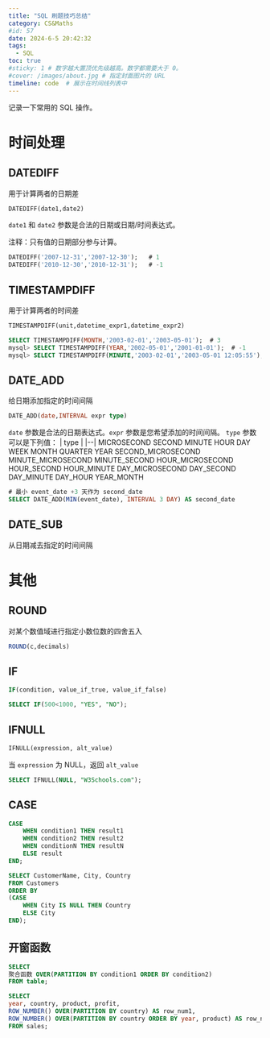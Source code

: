 ```yaml
---
title: "SQL 刷题技巧总结"
category: CS&Maths
#id: 57
date: 2024-6-5 20:42:32
tags: 
  - SQL
toc: true
#sticky: 1 # 数字越大置顶优先级越高。数字都需要大于 0。
#cover: /images/about.jpg # 指定封面图片的 URL
timeline: code  # 展示在时间线列表中
---
```

记录一下常用的 SQL 操作。
<!--more-->

# 时间处理
## DATEDIFF
用于计算两者的日期差
```SQL
DATEDIFF(date1,date2)
```
`date1` 和 `date2` 参数是合法的日期或日期/时间表达式。

注释：只有值的日期部分参与计算。
```SQL
DATEDIFF('2007-12-31','2007-12-30');   # 1
DATEDIFF('2010-12-30','2010-12-31');   # -1
```

## TIMESTAMPDIFF
用于计算两者的时间差
```SQL
TIMESTAMPDIFF(unit,datetime_expr1,datetime_expr2)
```

```SQL
SELECT TIMESTAMPDIFF(MONTH,'2003-02-01','2003-05-01');  # 3
mysql> SELECT TIMESTAMPDIFF(YEAR,'2002-05-01','2001-01-01');  # -1
mysql> SELECT TIMESTAMPDIFF(MINUTE,'2003-02-01','2003-05-01 12:05:55'); # 128885
```
## DATE_ADD
给日期添加指定的时间间隔

```SQL
DATE_ADD(date,INTERVAL expr type)
```
`date` 参数是合法的日期表达式。`expr` 参数是您希望添加的时间间隔。
`type` 参数可以是下列值：
| type |
|--|
MICROSECOND
SECOND
MINUTE
HOUR
DAY
WEEK
MONTH
QUARTER
YEAR
SECOND_MICROSECOND
MINUTE_MICROSECOND
MINUTE_SECOND
HOUR_MICROSECOND
HOUR_SECOND
HOUR_MINUTE
DAY_MICROSECOND
DAY_SECOND
DAY_MINUTE
DAY_HOUR
YEAR_MONTH
```SQL
# 最小 event_date +3 天作为 second_date
SELECT DATE_ADD(MIN(event_date), INTERVAL 3 DAY) AS second_date 
```
## DATE_SUB
从日期减去指定的时间间隔


# 其他
## ROUND
对某个数值域进行指定小数位数的四舍五入
```SQL
ROUND(c,decimals)
```

## IF
```SQL
IF(condition, value_if_true, value_if_false)
```
```SQL
SELECT IF(500<1000, "YES", "NO");
```

## IFNULL
```SQL
IFNULL(expression, alt_value)
```
当 `expression` 为 NULL，返回 `alt_value`
```SQL
SELECT IFNULL(NULL, "W3Schools.com");
```

## CASE
```SQL
CASE
    WHEN condition1 THEN result1
    WHEN condition2 THEN result2
    WHEN conditionN THEN resultN
    ELSE result
END;
```
```SQL
SELECT CustomerName, City, Country
FROM Customers
ORDER BY
(CASE
    WHEN City IS NULL THEN Country
    ELSE City
END);
```

## 开窗函数
```SQL
SELECT 
聚合函数 OVER(PARTITION BY condition1 ORDER BY condition2)
FROM table;
```
```SQL
SELECT
year, country, product, profit,
ROW_NUMBER() OVER(PARTITION BY country) AS row_num1,
ROW_NUMBER() OVER(PARTITION BY country ORDER BY year, product) AS row_num2
FROM sales;
```